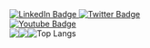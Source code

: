 
<div style="display: flex;">
  <div style="width: 50%;">
    <a href="https://www.linkedin.com/in/eugeek">
      <img src="https://img.shields.io/badge/LinkedIn-blue?logo=linkedin&logoColor=white" alt="LinkedIn Badge"/>
    </a>
    <a href="https://eugeek.dev">
      <img src="https://img.shields.io/website?url=https%3A%2F%2Feugeneward.me" alt="Twitter Badge"/>
    </a>
    <a href="https://github.com/eugeek">
      <img src="https://img.shields.io/github/followers/eugeek" alt="Youtube Badge"/>
    </a>
  </div>
  
</div>
<div style="display: flex;">
   <img src='https://github-readme-stats.vercel.app/api?username=eugeek&show_icons=true&theme=dracula' />
   <img  src='https://github-readme-streak-stats.herokuapp.com/?user=eugeek&theme=dracula' />
   <img src="https://github-readme-stats.vercel.app/api/top-langs/?username=eugeek&theme=dracula&langs_count=10&layout=donut" alt="Top Langs"/>
</div>
